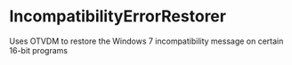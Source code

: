 # IncompatibilityErrorRestorer
Uses OTVDM to restore the Windows 7 incompatibility message on certain 16-bit programs
